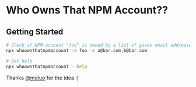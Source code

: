 # Who Owns That NPM Account??

## Getting Started

```bash
# Check if NPM account "foo" is owned by a list of given email addresses
npx whoownthatnpmaccount -a foo -e a@bar.com,b@bar.com

# Get help
npx whoownthatnpmaccount --help
```

Thanks [@mdluo](https://github.com/mdluo) for the idea :)
